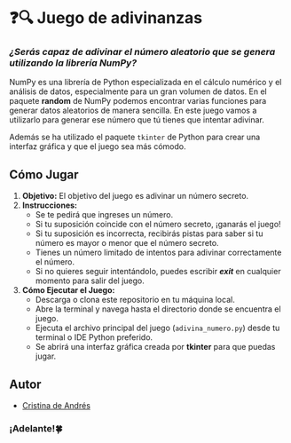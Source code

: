 # ❓🔍 Juego de adivinanzas 

### *¿Serás capaz de adivinar el número aleatorio que se genera utilizando la librería NumPy?*

NumPy es una librería de Python especializada en el cálculo numérico y el análisis de datos, especialmente para un gran volumen de datos. En el paquete **random** de NumPy podemos encontrar varias funciones para generar datos aleatorios de manera sencilla. En este juego vamos a utilizarlo para generar ese número que tú tienes que intentar adivinar.

Además se ha utilizado el paquete ``tkinter`` de Python para crear una interfaz gráfica y que el juego sea más cómodo. 

## Cómo Jugar

1. **Objetivo:** El objetivo del juego es adivinar un número secreto.
2. **Instrucciones:**
   - Se te pedirá que ingreses un número.
   - Si tu suposición coincide con el número secreto, ¡ganarás el juego!
   - Si tu suposición es incorrecta, recibirás pistas para saber si tu número es mayor o menor que el número secreto.
   - Tienes un número limitado de intentos para adivinar correctamente el número.
   - Si no quieres seguir intentándolo, puedes escribir ***exit*** en cualquier momento para salir del juego.
3. **Cómo Ejecutar el Juego:**
   - Descarga o clona este repositorio en tu máquina local.
   - Abre la terminal y navega hasta el directorio donde se encuentra el juego.
   - Ejecuta el archivo principal del juego (`adivina_numero.py`) desde tu terminal o IDE Python preferido.
   - Se abrirá una interfaz gráfica creada por **tkinter** para que puedas jugar.

## Autor

- [Cristina de Andrés](https://github.com/CrisDAndres)

### ¡Adelante!🍀
 
